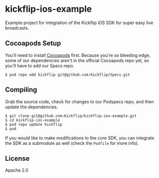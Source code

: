 kickflip-ios-example
====================

Example project for integration of the Kickflip iOS SDK for super easy live broadcasts.
    
## Cocoapods Setup

You'll need to install [Cocoapods](http://cocoapods.org) first. Because you're so bleeding edge, some of our dependencies aren't in the official Cocoapods repo yet, so you'll have to add our Specs repo.

    $ pod repo add kickflip git@github.com:Kickflip/Specs.git
    
## Compiling

Grab the source code, check for changes to our Podspecs repo, and then update the dependencies.

	$ git clone git@github.com:Kickflip/kickflip-ios-example.git
    $ cd kickflip-ios-example
    $ pod repo update kickflip
    $ pod
    
If you would like to make modifications to the core SDK, you can integrate the SDK as a submodule as well (check the `Podfile` for more info).

## License

Apache 2.0